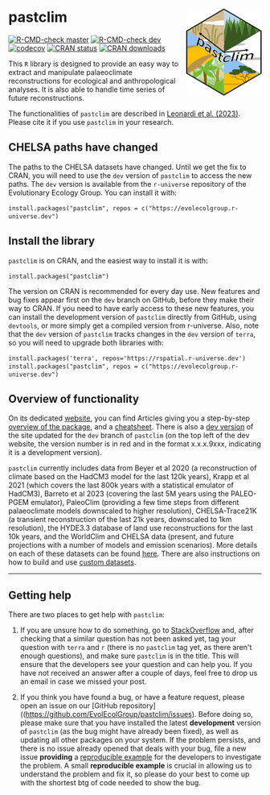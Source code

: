 # pastclim <img src="./man/figures/logo.png" align="right" width="150"/>

<!-- badges: start -->

[![R-CMD-check master](https://img.shields.io/github/checks-status/EvolEcolGroup/pastclim/master?label=master&logo=GitHub)](https://github.com/EvolEcolGroup/pastclim/actions/workflows/R-CMD-check.yaml)
[![R-CMD-check dev](https://img.shields.io/github/checks-status/EvolEcolGroup/pastclim/dev?label=dev&logo=GitHub)](https://github.com/EvolEcolGroup/pastclim/actions/workflows/R-CMD-check.yaml)
[![codecov](https://codecov.io/gh/EvolEcolGroup/pastclim/branch/master/graph/badge.svg?token=NflUsWlnQR)](https://app.codecov.io/gh/EvolEcolGroup/pastclim)
[![CRAN status](https://www.r-pkg.org/badges/version/pastclim)](https://CRAN.R-project.org/package=pastclim)
[![CRAN downloads](https://cranlogs.r-pkg.org/badges/grand-total/pastclim)](https://github.com/r-hub/cranlogs.app)

<!-- badges: end -->

This `R` library is designed to provide an easy way to extract and
manipulate palaeoclimate reconstructions for ecological and
anthropological analyses. It is also able to handle time series of future
reconstructions.

The functionalities of `pastclim` are described in [Leonardi et al.
(2023)](https://doi.org/10.1111/ecog.06481). Please cite it if you use
`pastclim` in your research.


## CHELSA paths have changed

The paths to the CHELSA datasets have changed. Until we get the fix to CRAN, 
you will need to use the
`dev` version of `pastclim` to access the new paths. The `dev` version
is available from the `r-universe` repository of the Evolutionary Ecology
Group. You can install it with:

```
install.packages("pastclim", repos = c("https://evolecolgroup.r-universe.dev")
```


## Install the library

`pastclim` is on CRAN, and the easiest way to install it is with:

```         
install.packages("pastclim")
```

The version on CRAN is recommended for every day use. New features and
bug fixes appear first on the `dev` branch on GitHub, before they make
their way to CRAN. If you need to have early access to these new
features, you can install the development version of `pastclim` directly 
from GitHub, using `devtools`, or more simply get a compiled version
from r-universe. Also,
note that the `dev` version of `pastclim` tracks changes in the `dev`
version of `terra`, so you will need to upgrade both libraries with:

```         
install.packages('terra', repos='https://rspatial.r-universe.dev')
install.packages("pastclim", repos = c("https://evolecolgroup.r-universe.dev")
```

## Overview of functionality

On its dedicated [website](https://evolecolgroup.github.io/pastclim/),
you can find Articles giving you a step-by-step [overview of the
package](https://evolecolgroup.github.io/pastclim/articles/a0_pastclim_overview.html),
and a
[cheatsheet](https://evolecolgroup.github.io/pastclim/pastclim_cheatsheet.pdf).
There is also a [dev
version](https://evolecolgroup.github.io/pastclim/dev/) of the site
updated for the `dev` branch of `pastclim` (on the top left of the dev
website, the version number is in red and in the format x.x.x.9xxx,
indicating it is a development version).

`pastclim` currently includes data from Beyer et al 2020 (a reconstruction
of climate based on the HadCM3 model for the last 120k years), Krapp
et al 2021 (which covers the last 800k years with a statistical emulator of HadCM3),
Barreto et al 2023 (covering the last 5M years using the PALEO-PGEM emulator), PaleoClim 
(providing a few time steps from different palaeoclimate models downscaled to higher 
resolution), CHELSA-Trace21K (a transient
reconstruction of the last 21k years, downscaled to 1km resolution), the HYDE3.3 
database of land use reconstructions for the last 10k years,
and the WorldClim and CHELSA data (present, and future projections with a number of models and 
emission scenarios). More details on each of these
datasets can be found
[here](https://evolecolgroup.github.io/pastclim/articles/a1_available_datasets.html).
There are also instructions on how to build and use [custom
datasets](https://evolecolgroup.github.io/pastclim/articles/a2_custom_datasets.html).

------------------------------------------------------------------------

## Getting help

There are two places to get help with `pastclim`:

1) If you are unsure how to do something, go to [StackOverflow](https://stackoverflow.com/) and,
after checking that a similar question has not been asked yet, tag your question 
with `terra` and `r` (there is no `pastclim` tag yet, as there aren't enough questions),
and make sure `pastclim` is in the title. This will ensure that the developers
see your question and can help you. If you have not received an answer after a couple of days,
feel free to drop us an email in case we missed your post.

2) If you think you have found a bug, or have a feature request, please open an issue on our
[GitHub repository]((https://github.com/EvolEcolGroup/pastclim/issues). Before doing so, please 
make sure that you have installed the latest **development** version of
`pastclim` (as the bug might have already been fixed), as well as updating 
all other packages on your system. If the problem persists, and there is no issue
already opened that deals with your bug, file a new issue **providing** a [reproducible
example](https://reprex.tidyverse.org/)
for the developers to investigate the problem. A small **reproducible example** is
crucial in allowing us to understand the problem and fix it, so please do your best to
come up with the shortest btg of code needed to show the bug.


